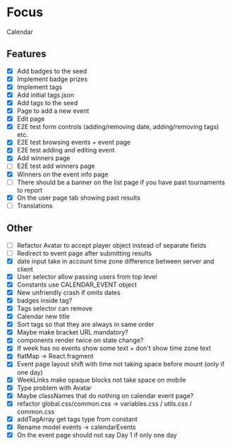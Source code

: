 # Focus

Calendar

## Features

- [x] Add badges to the seed
- [x] Implement badge prizes
- [x] Implement tags
- [x] Add initial tags.json
- [x] Add tags to the seed
- [x] Page to add a new event
- [x] Edit page
- [x] E2E test form controls (adding/removing date, adding/removing tags) etc.
- [x] E2E test browsing events + event page
- [x] E2E test adding and editing event
- [x] Add winners page
- [ ] E2E test add winners page
- [x] Winners on the event info page
- [ ] There should be a banner on the list page if you have past tournaments to report
- [x] On the user page tab showing past results
- [ ] Translations

## Other

- [ ] Refactor Avatar to accept player object instead of separate fields
- [ ] Redirect to event page after submitting results
- [x] date input take in account time zone difference between server and client
- [x] User selector allow passing users from top level
- [x] Constants use CALENDAR_EVENT object
- [x] New unfriendly crash if omits dates
- [x] badges inside tag?
- [x] Tags selector can remove
- [x] Calendar new title
- [x] Sort tags so that they are always in same order
- [x] Maybe make bracket URL mandatory?
- [x] components render twice on state change?
- [x] If week has no events show some text + don't show time zone text
- [x] flatMap -> React.fragment
- [x] Event page layout shift with time not taking space before mount (only if one day)
- [x] WeekLinks make opaque blocks not take space on mobile
- [x] Type problem with Avatar
- [x] Maybe classNames that do nothing on calendar event page?
- [x] refactor global.css/common.css -> variables.css / utils.css / common.css
- [x] addTagArray get tags type from constant
- [x] Rename model events -> calendarEvents
- [x] On the event page should not say Day 1 if only one day
